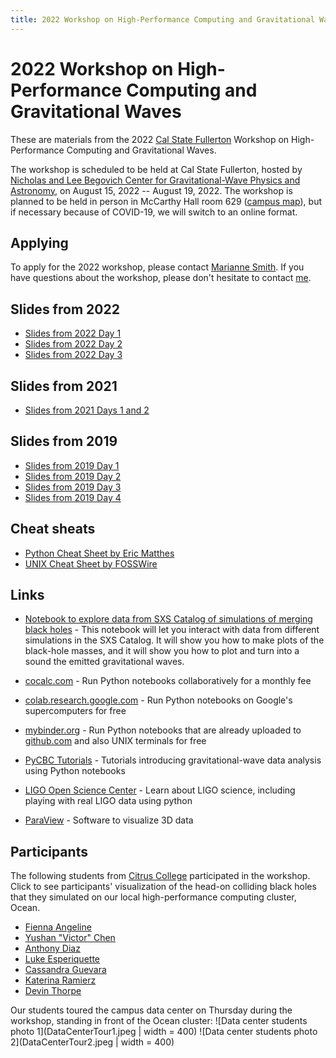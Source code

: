 ```yaml
---
title: 2022 Workshop on High-Performance Computing and Gravitational Waves
---
```


# 2022 Workshop on High-Performance Computing and Gravitational Waves

These are materials from the 2022 [Cal State
Fullerton](https://www.fullerton.edu) Workshop on High-Performance
Computing and Gravitational Waves.

The workshop is scheduled to be held
at Cal State Fullerton, hosted by [Nicholas and Lee Begovich Center for Gravitational-Wave Physics and Astronomy](https://physics.fullerton.edu/gwpac), on August 15, 2022 -- August 19, 2022. The workshop is planned to be held in person in McCarthy Hall room 629 ([campus map](https://www.fullerton.edu/visit/#mainMap~)), but if necessary because of COVID-19, we will switch to an online format.

## Applying

To apply for the 2022 workshop, please contact [Marianne Smith](mailto:marsmith@citruscollege.edu). If you have questions about the workshop, please don't hesitate to contact [me](mailto:glovelace@fullerton.edu).

## Slides from 2022
* [Slides from 2022 Day 1](2022SlidesDay1.pdf)
* [Slides from 2022 Day 2](2022SlidesDay2.pdf)
* [Slides from 2022 Day 3](2022SlidesDay3.pdf)

## Slides from 2021

* [Slides from 2021 Days 1 and 2](../2021/Workshop2021Day1and2.pdf)

## Slides from 2019

* [Slides from 2019 Day 1](../2019/Workshop2019SlidesDay1.pdf)
* [Slides from 2019 Day 2](../2019/Workshop2019SlidesDay2.pdf)
* [Slides from 2019 Day 3](../2019/Workshop2019SlidesDay3.pdf)
* [Slides from 2019 Day 4](../2019/Workshop2019SlidesDay4.pdf)

## Cheat sheats

  * [Python Cheat Sheet by Eric Matthes](PythonCheatSheetMatthes.pdf)
  * [UNIX Cheat Sheet by FOSSWire](UnixCheatSheet.pdf)

## Links
  * [Notebook to explore data from SXS Catalog of simulations of merging black holes](https://mybinder.org/v2/gh/sxs-collaboration/catalog_tools/master?filepath=Examples%2Fsxs_bbh_example.ipynb) - This notebook will let you interact with data from different simulations in the SXS Catalog. It will show you how to make plots of the black-hole masses, and it will show you how to plot and turn into a sound the emitted gravitational waves.

  * [cocalc.com](https://cocalc.com) - Run Python notebooks collaboratively for a monthly fee
  * [colab.research.google.com](https://colab.research.google.com) - Run Python notebooks on Google's supercomputers for free
  * [mybinder.org](https://mybinder.org) - Run Python notebooks that are already uploaded to [github.com](https://github.com) and also UNIX terminals for free
  * [PyCBC Tutorials](https://github.com/gwastro/PyCBC-Tutorials) - Tutorials introducing gravitational-wave data analysis using Python notebooks
  * [LIGO Open Science Center](https://losc.ligo.org) - Learn about LIGO science, including playing with real LIGO data using python
  * [ParaView](https://paraview.org) - Software to visualize 3D data

## Participants

The following students from [Citrus College](https://www.citruscollege.edu)
participated in the workshop. Click to see participants' visualization of the head-on colliding black holes that they simulated on our local high-performance computing cluster, Ocean.

* [Fienna Angeline](https://youtu.be/wX4o1y5Ic4M)
* [Yushan "Victor" Chen]()
* [Anthony Diaz](https://youtu.be/H1_7x5DxZys)
* [Luke Esperiquette]()
* [Cassandra Guevara](https://youtu.be/Yfu5oReoZFo)
* [Katerina Ramierz](https://youtu.be/e5hGlJNABPg)
* [Devin Thorpe](https://youtu.be/mbnxneQvjLo)

Our students toured the campus data center on Thursday during the workshop, standing in front of the Ocean cluster:
![Data center students photo 1](DataCenterTour1.jpeg | width = 400)
![Data center students photo 2](DataCenterTour2.jpeg | width = 400)
